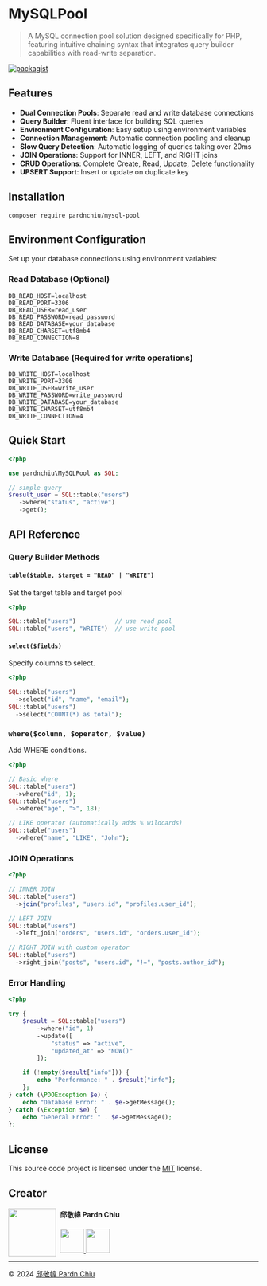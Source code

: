 # MySQLPool

> A MySQL connection pool solution designed specifically for PHP, featuring intuitive chaining syntax that integrates query builder capabilities with read-write separation.

[![packagist](https://img.shields.io/packagist/v/pardnchiu/mysql-pool)](https://packagist.org/packages/pardnchiu/mysql-pool)

## Features

- **Dual Connection Pools**: Separate read and write database connections
- **Query Builder**: Fluent interface for building SQL queries
- **Environment Configuration**: Easy setup using environment variables
- **Connection Management**: Automatic connection pooling and cleanup
- **Slow Query Detection**: Automatic logging of queries taking over 20ms
- **JOIN Operations**: Support for INNER, LEFT, and RIGHT joins
- **CRUD Operations**: Complete Create, Read, Update, Delete functionality
- **UPSERT Support**: Insert or update on duplicate key

## Installation

```shell
composer require pardnchiu/mysql-pool
```

## Environment Configuration

Set up your database connections using environment variables:

### Read Database (Optional)
```env
DB_READ_HOST=localhost
DB_READ_PORT=3306
DB_READ_USER=read_user
DB_READ_PASSWORD=read_password
DB_READ_DATABASE=your_database
DB_READ_CHARSET=utf8mb4
DB_READ_CONNECTION=8
```

### Write Database (Required for write operations)
```env
DB_WRITE_HOST=localhost
DB_WRITE_PORT=3306
DB_WRITE_USER=write_user
DB_WRITE_PASSWORD=write_password
DB_WRITE_DATABASE=your_database
DB_WRITE_CHARSET=utf8mb4
DB_WRITE_CONNECTION=4
```

## Quick Start

```php
<?php

use pardnchiu\MySQLPool as SQL;

// simple query
$result_user = SQL::table("users")
   ->where("status", "active")
   ->get();
```

## API Reference

### Query Builder Methods

#### `table($table, $target = "READ" | "WRITE")`
Set the target table and target pool

```php
<?php

SQL::table("users")           // use read pool
SQL::table("users", "WRITE")  // use write pool
```

#### `select($fields)`
Specify columns to select.

```php
<?php

SQL::table("users")
  ->select("id", "name", "email");
SQL::table("users")
  ->select("COUNT(*) as total");
```

### `where($column, $operator, $value)`
Add WHERE conditions.

```php
<?php

// Basic where
SQL::table("users")
  ->where("id", 1);
SQL::table("users")
  ->where("age", ">", 18);

// LIKE operator (automatically adds % wildcards)
SQL::table("users")
  ->where("name", "LIKE", "John");
```

### JOIN Operations

```php
<?php

// INNER JOIN
SQL::table("users")
  ->join("profiles", "users.id", "profiles.user_id");

// LEFT JOIN
SQL::table("users")
  ->left_join("orders", "users.id", "orders.user_id");

// RIGHT JOIN with custom operator
SQL::table("users")
  ->right_join("posts", "users.id", "!=", "posts.author_id");
```

### Error Handling
```php
<?php

try {
    $result = SQL::table("users")
        ->where("id", 1)
        ->update([
            "status" => "active",
            "updated_at" => "NOW()"
        ]);

    if (!empty($result["info"])) {
        echo "Performance: " . $result["info"];
    };
} catch (\PDOException $e) {
    echo "Database Error: " . $e->getMessage();
} catch (\Exception $e) {
    echo "General Error: " . $e->getMessage();
};
```

## License

This source code project is licensed under the [MIT](https://github.com/pardnchiu/PHP-SQL/blob/main/LICENSE) license.

## Creator

<img src="https://avatars.githubusercontent.com/u/25631760" align="left" width="96" height="96" style="margin-right: 0.5rem;">

<h4 style="padding-top: 0">邱敬幃 Pardn Chiu</h4>

<a href="mailto:dev@pardn.io" target="_blank">
    <img src="https://pardn.io/image/email.svg" width="48" height="48">
</a> <a href="https://linkedin.com/in/pardnchiu" target="_blank">
    <img src="https://pardn.io/image/linkedin.svg" width="48" height="48">
</a>

***

©️ 2024 [邱敬幃 Pardn Chiu](https://pardn.io)